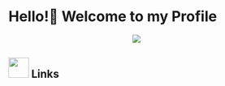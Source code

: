 # Hello!👋 Welcome to my Profile
<div align="center">
<img max-width="800" src="https://github.com/Athanasia19/Athy/blob/main/assets/header.gif"/>
</div>

## <img height="40" src="https://raw.githubusercontent.com/innng/innng/master/assets/kyubey.gif"/> Links
